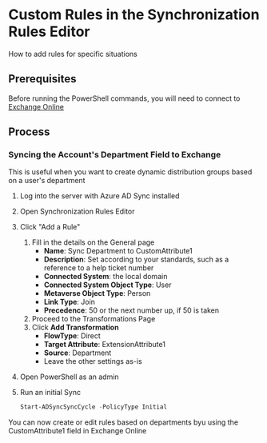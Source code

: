 # Custom Rules in the Synchronization Rules Editor

How to add rules for specific situations

## Prerequisites

Before running the PowerShell commands, you will need to connect to [Exchange Online](../1%20Global/ExchangeOnlineManagement.md)

## Process

### Syncing the Account's Department Field to Exchange

This is useful when you want to create dynamic distribution groups based on a user's department

1. Log into the server with Azure AD Sync installed
1. Open Synchronization Rules Editor
1. Click "Add a Rule"
   1. Fill in the details on the General page
      - **Name**: Sync Department to CustomAttribute1
      - **Description**: Set according to your standards, such as a reference to a help ticket number
      - **Connected System**: the local domain
      - **Connected System Object Type**: User
      - **Metaverse Object Type**: Person
      - **Link Type**: Join
      - **Precedence**: 50 or the next number up, if 50 is taken
   1. Proceed to the Transformations Page
   1. Click **Add Transformation**
      - **FlowType**: Direct
      - **Target Attribute**: ExtensionAttribute1
      - **Source**: Department
      - Leave the other settings as-is
1. Open PowerShell as an admin
1. Run  an initial Sync

   ```PowerShell 
   Start-ADSyncSyncCycle -PolicyType Initial
   ```

You can now create or edit rules based on departments byu using the CustomAttribute1 field in Exchange Online

